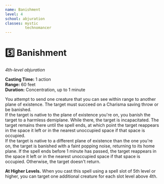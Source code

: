 ```yaml
---
name: Banishment
level: 4
school: abjuration
classes: mystic
         technomancer
---
```


# :five: Banishment 
_4th-level abjuration_   

**Casting Time:** 1 action   
**Range:** 60 feet   
**Duration:** Concentration, up to 1 minute 

You attempt to send one creature that you can see within range to another plane of existence. The target must succeed on a Charisma saving throw or be banished.    
If the target is native to the plane of existence you're on, you banish the target to a harmless demiplane. While there, the target is incapacitated. The target remains there until the spell ends, at which point the target reappears in the space it left or in the nearest unoccupied space if that space is occupied.    
If the target is native to a different plane of existence than the one you're on, the target is banished with a faint popping noise, returning to its home plane. If the spell ends before 1 minute has passed, the target reappears in the space it left or in the nearest unoccupied space if that space is occupied. Otherwise, the target doesn't return. 

**At Higher Levels.** When you cast this spell using a spell slot of 5th level or higher, you can target one additional creature for each slot level above 4th. 